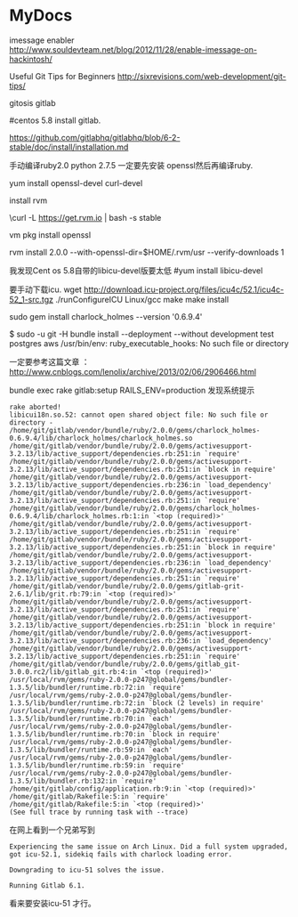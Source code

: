 MyDocs
======

imessage enabler    
http://www.souldevteam.net/blog/2012/11/28/enable-imessage-on-hackintosh/




 Useful Git Tips for Beginners
http://sixrevisions.com/web-development/git-tips/ 



gitosis   gitlab

#centos 5.8 install gitlab.

https://github.com/gitlabhq/gitlabhq/blob/6-2-stable/doc/install/installation.md

手动编译ruby2.0 python 2.7.5
一定要先安装 openssl然后再编译ruby.

yum install openssl-devel curl-devel


install rvm

\curl -L https://get.rvm.io | bash -s stable


vm pkg install openssl

rvm install 2.0.0  --with-openssl-dir=$HOME/.rvm/usr  --verify-downloads 1

我发现Cent os 5.8自带的libicu-devel版要太低
#yum install libicu-devel

要手动下载icu.
wget http://download.icu-project.org/files/icu4c/52.1/icu4c-52_1-src.tgz
./runConfigureICU Linux/gcc
make
make install




sudo gem install charlock_holmes --version '0.6.9.4'

$ sudo -u git -H bundle install --deployment --without development test postgres aws
/usr/bin/env: ruby_executable_hooks: No such file or directory


一定要参考这篇文章 ：  http://www.cnblogs.com/lenolix/archive/2013/02/06/2906466.html

bundle exec rake gitlab:setup RAILS_ENV=production
发现系统提示
```
rake aborted!
libicui18n.so.52: cannot open shared object file: No such file or directory - /home/git/gitlab/vendor/bundle/ruby/2.0.0/gems/charlock_holmes-0.6.9.4/lib/charlock_holmes/charlock_holmes.so
/home/git/gitlab/vendor/bundle/ruby/2.0.0/gems/activesupport-3.2.13/lib/active_support/dependencies.rb:251:in `require'
/home/git/gitlab/vendor/bundle/ruby/2.0.0/gems/activesupport-3.2.13/lib/active_support/dependencies.rb:251:in `block in require'
/home/git/gitlab/vendor/bundle/ruby/2.0.0/gems/activesupport-3.2.13/lib/active_support/dependencies.rb:236:in `load_dependency'
/home/git/gitlab/vendor/bundle/ruby/2.0.0/gems/activesupport-3.2.13/lib/active_support/dependencies.rb:251:in `require'
/home/git/gitlab/vendor/bundle/ruby/2.0.0/gems/charlock_holmes-0.6.9.4/lib/charlock_holmes.rb:1:in `<top (required)>'
/home/git/gitlab/vendor/bundle/ruby/2.0.0/gems/activesupport-3.2.13/lib/active_support/dependencies.rb:251:in `require'
/home/git/gitlab/vendor/bundle/ruby/2.0.0/gems/activesupport-3.2.13/lib/active_support/dependencies.rb:251:in `block in require'
/home/git/gitlab/vendor/bundle/ruby/2.0.0/gems/activesupport-3.2.13/lib/active_support/dependencies.rb:236:in `load_dependency'
/home/git/gitlab/vendor/bundle/ruby/2.0.0/gems/activesupport-3.2.13/lib/active_support/dependencies.rb:251:in `require'
/home/git/gitlab/vendor/bundle/ruby/2.0.0/gems/gitlab-grit-2.6.1/lib/grit.rb:79:in `<top (required)>'
/home/git/gitlab/vendor/bundle/ruby/2.0.0/gems/activesupport-3.2.13/lib/active_support/dependencies.rb:251:in `require'
/home/git/gitlab/vendor/bundle/ruby/2.0.0/gems/activesupport-3.2.13/lib/active_support/dependencies.rb:251:in `block in require'
/home/git/gitlab/vendor/bundle/ruby/2.0.0/gems/activesupport-3.2.13/lib/active_support/dependencies.rb:236:in `load_dependency'
/home/git/gitlab/vendor/bundle/ruby/2.0.0/gems/activesupport-3.2.13/lib/active_support/dependencies.rb:251:in `require'
/home/git/gitlab/vendor/bundle/ruby/2.0.0/gems/gitlab_git-3.0.0.rc2/lib/gitlab_git.rb:4:in `<top (required)>'
/usr/local/rvm/gems/ruby-2.0.0-p247@global/gems/bundler-1.3.5/lib/bundler/runtime.rb:72:in `require'
/usr/local/rvm/gems/ruby-2.0.0-p247@global/gems/bundler-1.3.5/lib/bundler/runtime.rb:72:in `block (2 levels) in require'
/usr/local/rvm/gems/ruby-2.0.0-p247@global/gems/bundler-1.3.5/lib/bundler/runtime.rb:70:in `each'
/usr/local/rvm/gems/ruby-2.0.0-p247@global/gems/bundler-1.3.5/lib/bundler/runtime.rb:70:in `block in require'
/usr/local/rvm/gems/ruby-2.0.0-p247@global/gems/bundler-1.3.5/lib/bundler/runtime.rb:59:in `each'
/usr/local/rvm/gems/ruby-2.0.0-p247@global/gems/bundler-1.3.5/lib/bundler/runtime.rb:59:in `require'
/usr/local/rvm/gems/ruby-2.0.0-p247@global/gems/bundler-1.3.5/lib/bundler.rb:132:in `require'
/home/git/gitlab/config/application.rb:9:in `<top (required)>'
/home/git/gitlab/Rakefile:5:in `require'
/home/git/gitlab/Rakefile:5:in `<top (required)>'
(See full trace by running task with --trace)

```
在网上看到一个兄弟写到
```
Experiencing the same issue on Arch Linux. Did a full system upgraded, got icu-52.1, sidekiq fails with charlock loading error.

Downgrading to icu-51 solves the issue.

Running Gitlab 6.1.
```

看来要安装icu-51 才行。
